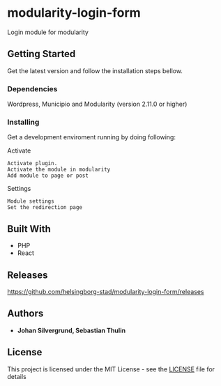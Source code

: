 # modularity-login-form
Login module for modularity

## Getting Started
Get the latest version and follow the installation steps bellow.

### Dependencies
Wordpress, Municipio and Modularity (version 2.11.0 or higher)


### Installing
Get a development enviroment running by doing following:

Activate

```
Activate plugin.
Activate the module in modularity
Add module to page or post
```

Settings

```
Module settings
Set the redirection page
```


## Built With

* PHP
* React

## Releases

https://github.com/helsingborg-stad/modularity-login-form/releases

## Authors

* **Johan Silvergrund, Sebastian Thulin**


## License

This project is licensed under the MIT License - see the [LICENSE](LICENSE) file for details

